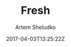 ---
title: "Fresh"
github: https://github.com/artemsheludko/fresh
demo: http://artemsheludko.com/fresh/
author: Artem Sheludko

ssg:
  - Jekyll
cms:
  - No Cms
date: 2017-04-03T13:25:22Z
github_branch: master
---